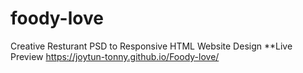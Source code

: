# foody-love
Creative Resturant PSD to Responsive HTML Website Design
**Live Preview
https://joytun-tonny.github.io/Foody-love/
